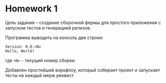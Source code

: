 # Homework 1

Цель задания – создание сборочной фермы для простого приложения c запуском тестов и генерацией релизов.

Программа выводить на консоль две строки:
```
Version: 0.0.<N>
Hello, World!
```
где `<N>` - текущий номер сборки.

Добавлен простейший воркфлоу, который собирает проект и запускает тесты на каждый мерж реквест